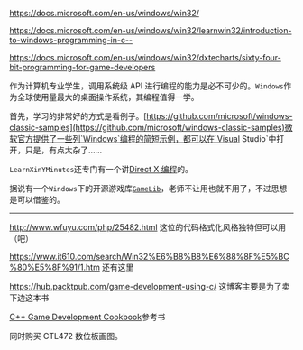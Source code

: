 https://docs.microsoft.com/en-us/windows/win32/

https://docs.microsoft.com/en-us/windows/win32/learnwin32/introduction-to-windows-programming-in-c--

https://docs.microsoft.com/en-us/windows/win32/dxtecharts/sixty-four-bit-programming-for-game-developers

作为计算机专业学生，调用系统级 API 进行编程的能力是必不可少的。`Windows`作为全球使用量最大的桌面操作系统，其编程值得一学。

首先，学习的非常好的方式是看例子。[https://github.com/microsoft/windows-classic-samples](https://github.com/microsoft/windows-classic-samples)微软官方提供了一些列`Windows`编程的简短示例，都可以在`Visual Studio`中打开，只是，有点太杂了……

`LearnXinYMinutes`还专门有一个讲[Direct X 编程](https://learnxinyminutes.com/docs/directx9/)的。

据说有一个`Windows`下的开源游戏库[`GameLib`](https://sourceforge.net/projects/gamelib/files/)，老师不让用也就不用了，不过思想是可以借鉴的。

---

http://www.wfuyu.com/php/25482.html 这位的代码格式化风格独特但可以用（吧）

https://www.it610.com/search/Win32%E6%B8%B8%E6%88%8F%E5%BC%80%E5%8F%91/1.htm 还有这里

https://hub.packtpub.com/game-development-using-c/ 这博客主要是为了卖下边这本书

[C++ Game Development Cookbook](https://www.packtpub.com/product/c-game-development-cookbook/9781785882722)参考书

同时购买 CTL472 数位板画图。
